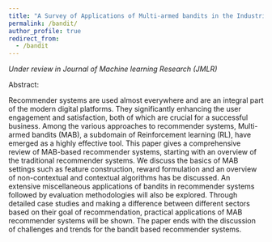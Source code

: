 ```yaml
---
title: "A Survey of Applications of Multi-armed bandits in the Industrial Recommender Systems"
permalink: /bandit/
author_profile: true
redirect_from:
  - /bandit
---
```


*Under review in Journal of Machine learning Research (JMLR)*

Abstract:

Recommender systems are used almost everywhere and are an integral part of the modern digital platforms. They significantly enhancing the user engagement and satisfaction, both of which are crucial for a successful business. Among the various approaches to recommender systems, Multi-armed bandits (MAB), a subdomain of Reinforcement learning (RL), have emerged as a highly effective tool. This paper gives a comprehensive review of MAB-based recommender systems, starting with an overview of the traditional recommender systems. We discuss the basics of MAB settings such as feature construction, reward formulation and an overview of non-contextual and contextual algorithms has be discussed. An extensive miscellaneous applications of bandits in recommender systems followed by evaluation methodologies will also be explored. Through detailed case studies and making a difference between different sectors based on their goal of recommendation, practical applications of MAB recommender systems will be shown. The paper ends with the discussion of challenges and trends for the bandit based recommender systems.
